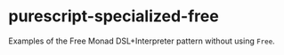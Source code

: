 # purescript-specialized-free
Examples of the Free Monad DSL+Interpreter pattern without using `Free`.
